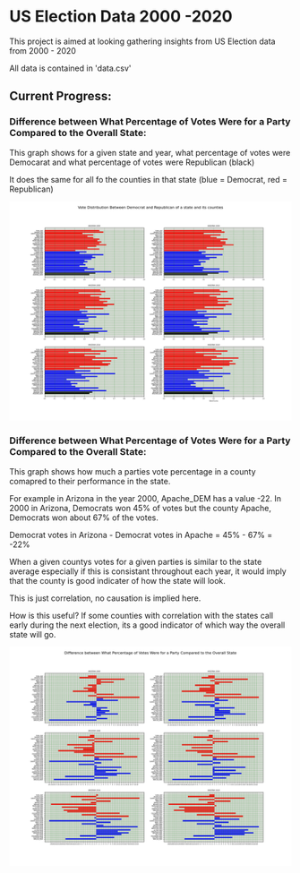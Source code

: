 # US Election Data 2000 -2020
This project is aimed at looking gathering insights from US Election data from 2000 - 2020

All data is contained in 'data.csv'

## Current Progress:

### Difference between What Percentage of Votes Were for a Party Compared to the Overall State:
This graph shows for a given state and year, what percentage of votes were Democarat and what percentage of votes were Republican (black)

It does the same for all fo the counties in that state (blue = Democrat, red = Republican)


![Figure 1](https://github.com/ahhossain/president/blob/main/Figure_1.png)

### Difference between What Percentage of Votes Were for a Party Compared to the Overall State:
This graph shows how much a parties vote percentage in a county comapred to their performance in the state.

For example in Arizona in the year 2000, Apache_DEM has a value -22. In 2000 in Arizona, Democrats won 45% of votes but the county Apache, Democrats won about 67% of the votes.

Democrat votes in Arizona - Democrat votes in Apache = 45% - 67% = -22%

When a given countys votes for a given parties is similar to the state average especially if this is consistant throughout each year, it would imply that the county is good indicater of how the state will look.

This is just correlation, no causation is implied here.

How is this useful? If some counties with correlation with the states call early during the next election, its a good indicator of which way the overall state will go.


![Figure 2](https://github.com/ahhossain/president/blob/main/Figure_2.png)
